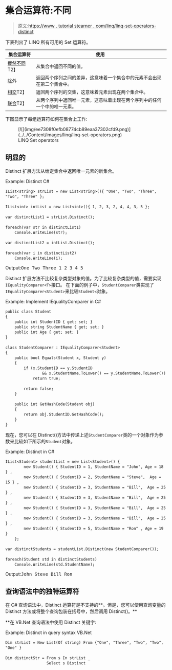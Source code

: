 # 集合运算符:不同

> 原文:[https://www . tutorial stearner . com/linq/linq-set-operators-distinct](https://www.tutorialsteacher.com/linq/linq-set-operators-distinct)

下表列出了 LINQ 所有可用的 Set 运算符。

| 集合运算符 | 使用 |
| --- | --- |
| [截然不同](#distinct)T2】 | 从集合中返回不同的值。 |
| [除](/linq/linq-set-operators-except)外 | 返回两个序列之间的差异，这意味着一个集合中的元素不会出现在第二个集合中。 |
| [相交](/linq/linq-set-operators-intersect)T2】 | 返回两个序列的交集，这意味着元素出现在两个集合中。 |
| [联合](/linq/linq-set-operators-union)T2】 | 从两个序列中返回唯一元素，这意味着出现在两个序列中的任何一个中的唯一元素。 |

下图显示了每组运算符如何在集合上工作:

<figure>[![](img/ee7308f0efb08774cb89eaa37302cfd9.png)](../../Content/images/linq/linq-set-operators.png)

<figcaption>LINQ Set operators</figcaption>

</figure>

## 明显的

Distinct 扩展方法从给定集合中返回唯一元素的新集合。

Example: Distinct C#

```
IList<string> strList = new List<string>(){ "One", "Two", "Three", "Two", "Three" };

IList<int> intList = new List<int>(){ 1, 2, 3, 2, 4, 4, 3, 5 };

var distinctList1 = strList.Distinct();

foreach(var str in distinctList1)
    Console.WriteLine(str);

var distinctList2 = intList.Distinct();

foreach(var i in distinctList2)
    Console.WriteLine(i);
```

Output:<samp>One
Two
Three
1
2
3
4
5</samp>

Distinct 扩展方法不比较复杂类型对象的值。为了比较复杂类型的值，需要实现`IEqualityComparer<T>`接口。 在下面的例子中，`StudentComparer`类实现了`IEqualityComparer<Student>`来比较`Student<`对象。

Example: Implement IEqualityComparer in C#

```
public class Student 
{
    public int StudentID { get; set; }
    public string StudentName { get; set; }
    public int Age { get; set; }
}

class StudentComparer : IEqualityComparer<Student>
{
    public bool Equals(Student x, Student y)
    {
        if (x.StudentID == y.StudentID 
                && x.StudentName.ToLower() == y.StudentName.ToLower())
            return true;

        return false;
    }

    public int GetHashCode(Student obj)
    {
        return obj.StudentID.GetHashCode();
    }
}
```

现在，您可以在 Distinct()方法中传递上述`StudentComparer`类的一个对象作为参数来比较如下所示的`Student`对象。

Example: Distinct in C#

```
IList<Student> studentList = new List<Student>() { 
        new Student() { StudentID = 1, StudentName = "John", Age = 18 } ,
        new Student() { StudentID = 2, StudentName = "Steve",  Age = 15 } ,
        new Student() { StudentID = 3, StudentName = "Bill",  Age = 25 } ,
        new Student() { StudentID = 3, StudentName = "Bill",  Age = 25 } ,
        new Student() { StudentID = 3, StudentName = "Bill",  Age = 25 } ,
        new Student() { StudentID = 3, StudentName = "Bill",  Age = 25 } ,
        new Student() { StudentID = 5, StudentName = "Ron" , Age = 19 } 
    };

var distinctStudents = studentList.Distinct(new StudentComparer()); 

foreach(Student std in distinctStudents)
    Console.WriteLine(std.StudentName);
```

Output:<samp>John
Steve
Bill
Ron</samp> 

## 查询语法中的独特运算符

在 C# 查询语法中，Distinct 运算符是不支持的**。但是，您可以使用查询变量的 Distinct 方法或将整个查询包装在括号中，然后调用 Distinct()。**

 **在 VB.Net 查询语法中使用 Distinct 关键字:

Example: Distinct in query syntax VB.Net

```
Dim strList = New List(Of string) From {"One", "Three", "Two", "Two", "One" }

Dim distinctStr = From s In strList _
                  Select s Distinct
```

